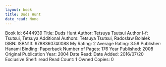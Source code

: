```yaml
---
layout: book
title: Duds Hunt
date_read: None
---
```


Book Id: 6444939
Title: Duds Hunt
Author: Tetsuya Tsutsui
Author l-f: Tsutsui, Tetsuya
Additional Authors: Tetsuya Tsutsui, Radosław Bolałek
ISBN: 
ISBN13: 9788360740088
My Rating: 2
Average Rating: 3.59
Publisher: Hanami
Binding: Paperback
Number of Pages: 176
Year Published: 2008
Original Publication Year: 2004
Date Read: 
Date Added: 2016/07/20
Exclusive Shelf: read
Read Count: 1
Owned Copies: 0

